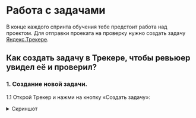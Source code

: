 # Работа с задачами

В конце каждого спринта обучения тебе предстоит работа над проектом. Для отправки проеката на проверку нужно создать задачу [Яндекс.Трекере](https://tracker.yandex.ru/).

## Как создать задачу в Трекере, чтобы ревьюер увидел её и проверил?
### 1. Создание новой задачи.
1.1 Открой Трекер и нажми на кнопку «Создать задачу»:
<details>
  <summary>Скриншот</summary>
![Screenshot](https://github.com/Barsukxx/QA-cheats/blob/master/1.jpg)
</details>
